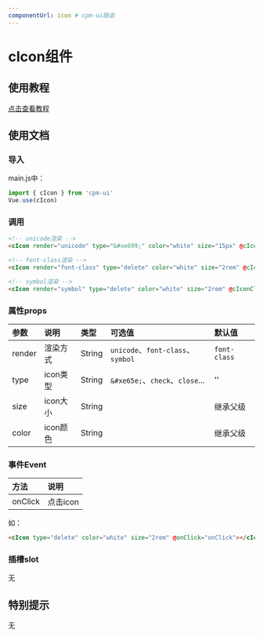 ```yaml
---
componentUrl: icon # cpm-ui路由
---
```


# cIcon组件

## 使用教程
[点击查看教程](https://cpm828.github.io/cpm-ui/demo/index.html#/icon)


## 使用文档
### 导入
main.js中：
```js
import { cIcon } from 'cpm-ui'
Vue.use(cIcon)
```

### 调用
```html
<!-- unicode渲染 -->
<cIcon render="unicode" type="&#xe699;" color="white" size="15px" @cIconClick="cIconClick"></cIcon>

<!-- font-class渲染 -->
<cIcon render="font-class" type="delete" color="white" size="2rem" @cIconClick="cIconClick"></cIcon>

<!-- symbol渲染 -->
<cIcon render="symbol" type="delete" color="white" size="2rem" @cIconClick="cIconClick"></cIcon>
```

### 属性props
|参数|说明|类型|可选值|默认值|
|:---|:---|:---|:---|:---|
|render|渲染方式|String|`unicode`、`font-class`、`symbol`|`font-class`|
|type|icon类型|String|`&#xe65e;`、`check`、`close`...|''|
|size|icon大小|String||继承父级|
|color|icon颜色|String||继承父级|


### 事件Event
|方法|说明|
|:---|:---|
|onClick|点击icon|

如：
```html
<cIcon type="delete" color="white" size="2rem" @onClick="onClick"></cIcon>
```

### 插槽slot
无



## 特别提示
无
